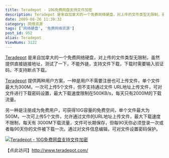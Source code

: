 ```yaml
---
title: Teradepot - 10G免费网盘支持文件加密
description: Teradepot 是来自加拿大的一个免费网络硬盘，对上传的文件类型无限制，虽然提供直接链接地址，测试了一下，不能外链，支持文件下载，下载时需要输入验证码，不支持断点下载。Teradepot 提供两种用户方案，一种是用户不需要注册也可上传文件，单个文件最大为300M，一次可上传5个文件，但不支持通过文件URL地址上传文件，可对文件进行下载密码设置，最大下载速度限制在500KB/s，每天只有2000M的下载流量。另一种是注册成为免费用户，可获得10G容量的免费空间，单个文件最大为500M，一次可上传5个文件，允许通过文件的URL地址上传文件，最大下载速度不限制，每天有3000M下载流量，文件可长期保存，但每90天你必须登录一次或者每90天你的文件被下载一次。通过对文件信息编辑，可对文件设置密码保护。
date: 2009-08-26 11:39:32
category: 网络资源
tags: ['网络硬盘', '免费网络资源']
post_id: 952
alias: Teradepot
ViewNums: 3122
---
```


[Teradepot](/blog/teradepot) 是来自加拿大的一个免费网络硬盘，对上传的文件类型无限制，虽然提供直接链接地址，测试了一下，不能外链，支持文件下载，下载时需要输入验证码，不支持断点下载。

[Teradepot](/blog/teradepot) 提供两种用户方案，一种是用户不需要注册也可上传文件，单个文件最大为300M，一次可上传5个文件，但不支持通过文件 URL地址上传文件，可对文件进行下载密码设置，最大下载速度限制在500KB/s，每天只有2000M的下载流量。

另一种是注册成为免费用户，可获得10G容量的免费空间，单个文件最大为500M，一次可上传5个文件，允许通过文件的URL地址上传文件，最大下载速度不限制，每天有 3000M下载流量，文件可长期保存，但每90天你必须登录一次或者每90天你的文件被下载一次。通过对文件信息编辑，可对文件设置密码保护。

[![Teradepot - 10G免费网盘支持文件加密](http://www.teradepot.com/images/logo_website.gif)](/blog/teradepot)

【点此访问】<http://www.teradepot.com/>

